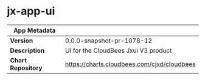 # jx-app-ui

|App Metadata||
|---|---|
| **Version** | 0.0.0-snapshot-pr-1078-12 |
| **Description** | UI for the CloudBees Jxui V3 product |
| **Chart Repository** | https://charts.cloudbees.com/cjxd/cloudbees |

